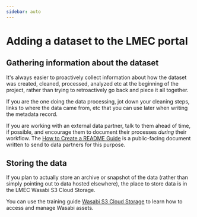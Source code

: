 ```yaml
---
sidebar: auto
---
```


# Adding a dataset to the LMEC portal 


## Gathering information about the dataset

It's always easier to proactively collect information about how the dataset was created, cleaned, processed, analyzed etc at the beginning of the project, rather than trying to retroactively go back and piece it all together.

If you are the one doing the data processing, jot down your cleaning steps, links to where the data came from, etc that you can use later when writing the metadata record.

If you are working with an external data partner, talk to them ahead of time, if possible, and encourage them to document their processes *during* their workflow. The [How to Create a README Guide](../guides/readme-instructions.html) is a public-facing document written to send to data partners for this purpose. 

## Storing the data

If you plan to actually store an archive or snapshot of the data (rather than simply pointing out to data hosted elsewhere), the place to store data is in the LMEC Wasabi S3 Cloud Storage. 

You can use the training guide [Wasabi S3 Cloud Storage](./wasabi.html) to learn how to access and manage Wasabi assets.
